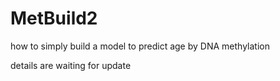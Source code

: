 # MetBuild2

how to simply  build a model to predict age by DNA methylation



details are waiting for update